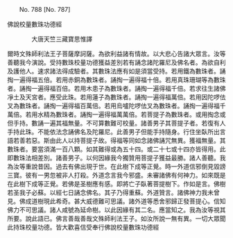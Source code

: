 ﻿　　No. 788 [No. 787]

佛說校量數珠功德經

　　　　大唐天竺三藏寶思惟譯


爾時文殊師利法王子菩薩摩訶薩。為欲利益諸有情故。以大悲心告諸大眾言。汝等善聽我今演說。受持數珠校量功德獲益差別若有誦念諸陀羅尼及佛名者。為欲自利及護他人。速求諸法得成驗者。其數珠法應有如是須當受持。若用鐵為數珠者。誦掏一遍得福五倍。若用赤銅為數珠者。誦掏一遍得福十倍。若用真珠珊瑚等為數珠者。誦掏一遍得福百倍。若用木患子為數珠者。誦掏一遍得福千倍。若求往生諸佛凈土及天宮者。應受此珠。若用蓮子為數珠者。誦掏一遍得福萬倍。若用因陀啰佉叉為數珠者。誦掏一遍得福百萬倍。若用烏嚧陀啰佉叉為數珠者。誦掏一遍得福千萬倍。若用水精為數珠者。誦掏一遍得福萬萬倍。若菩提子為數珠者。或用掏念或但手持。數誦一遍其福無量。不可算數難可校量。諸善男子其菩提子者。若復有人手持此珠。不能依法念誦佛名及陀羅尼。此善男子但能手持隨身。行住坐臥所出言語若善若惡。斯由此人以持菩提子故。得福等同如念諸佛誦咒無異。獲福無量。其數珠者。要當須滿一百八顆。如其難得或為五十四。或二十七或十四亦皆得用。此即數珠法相差別。諸善男子。以何因緣我今獨贊用菩提子獲益最勝。諸人善聽。我為汝等重說昔因。過去有佛出現于世。在此樹下成等正覺。時一外道信邪倒見毀謗三寶。彼有一男忽被非人打殺。外道念言我今邪盛。未審諸佛有何神力。如來既是在此樹下成等正覺。若佛是圣樹應有感。即將亡子臥著菩提樹下。作如是言。佛樹若圣我子必蘇。以經七日誦念佛名。其子乃得重蘇。外道贊言。諸佛神力我未曾見。佛成道樹現此希奇。甚大威德難可思議。諸外道等悉舍邪歸正發菩提心。信知佛力不可思議。諸人咸號為延命樹。以此因緣有其二名。應當知之。我為汝等視其所要。說此語已。佛言善哉善哉文殊師利法王子。如汝所說一無有異。一切大眾聞此持珠校量功德。皆大歡喜信受奉行佛說校量數珠功德經
